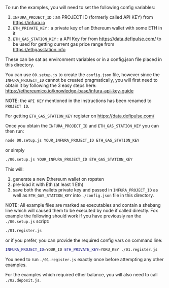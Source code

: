 To run the examples, you will need to set the following config variables:
1. `INFURA_PROJECT_ID` : an PROJECT ID (formerly called API KEY) from https://infura.io
2. `ETH_PRIVATE_KEY` : a private key of an Ethereum wallet with some ETH in it
3. `ETH_GAS_STATION_KEY` : a API Key for from https://data.defipulse.com/ to be used for getting current gas price range from https://ethgasstation.info

These can be sat as environment variables or in a config.json file placed in
this directory.

You can use `00.setup.js` to create the `config.json` file, however since
the `INFURA_PROJECT_ID` cannot be created pragmatically, you will first need to
obtain it by following the 3 easy steps here: https://ethereumico.io/knowledge-base/infura-api-key-guide

NOTE: the `API KEY` mentioned in the instructions has been renamed to `PROJECT ID`.

For getting `ETH_GAS_STATION_KEY` register on https://data.defipulse.com/ 

Once you obtain the `INFURA_PROJECT_ID` and `ETH_GAS_STATION_KEY` you can then run:

```sh
node 00.setup.js YOUR_INFURA_PROJECT_ID ETH_GAS_STATION_KEY
```

or simply

```sh
./00.setup.js YOUR_INFURA_PROJECT_ID ETH_GAS_STATION_KEY
```

This will:
1. generate a new Ethereum wallet on ropsten
2. pre-load it with Eth (at least 1 Eth)
3. save both the wallets private key and passed in `INFURA_PROJECT_ID` as well as `ETH_GAS_STATION_KEY` into
   `./config.json` file in this directory.

NOTE:
All example files are marked as executables and contain a shebang line which
will caused them to be executed by node if called directly. Fox example the
following should work if you have previously ran the `./00.setup.js` script:

```sh
./01.register.js
```

or if you prefer, you can provide the required config vars on command line:

```sh
INFURA_PROJECT_ID=YOUR_ID ETH_PRIVATE_KEY=YORU_KEY ./01.register.js
```

You need to run `./01.register.js` exactly once before attempting any other
examples.

For the examples which required ether balance, you  will also need to call
`./02.deposit.js`.